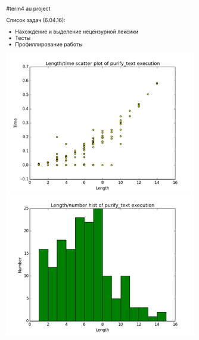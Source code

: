 #term4 au project

Список задач (6.04.16):

* Нахождение и выделение нецензурной лексики
* Тесты
* Профиллирование работы

![Граффик](src/test/resources/plots/length_time_plot.png "Граффик")
![Граффик](src/test/resources/plots/length_number_plot.png "Граффик")





